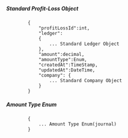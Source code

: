 ##### Standard Profit-Loss Object

            {
                "profitLossId":int,
				"ledger":
				{
					... Standard Ledger Object
				},
				"amount":decimal,
				"amountType":Enum,
				"createdAt":TimeStamp,
                "updatedAt":DateTime,
                "company": {
					... Standard Company Object
				}
			}
##### Amount Type Enum
			{
				... Amount Type Enum(journal)
			}